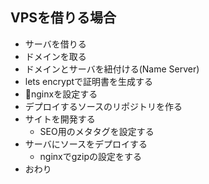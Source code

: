 ## VPSを借りる場合

- サーバを借りる
- ドメインを取る
- ドメインとサーバを紐付ける(Name Server)
- lets encryptで証明書を生成する
- nginxを設定する
- デプロイするソースのリポジトリを作る
- サイトを開発する
  - SEO用のメタタグを設定する
- サーバにソースをデプロイする
  - nginxでgzipの設定をする
- おわり
